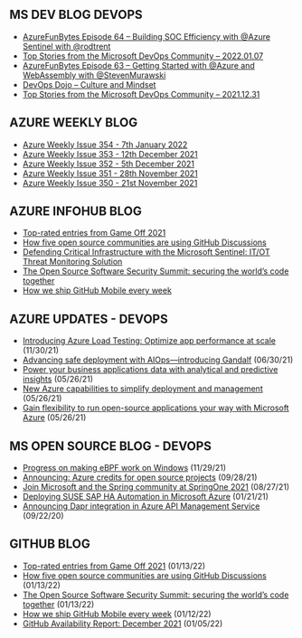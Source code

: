 ## MS DEV BLOG DEVOPS 

<!-- DEVBLOGDEVOPS:START -->
- [AzureFunBytes Episode 64 – Building SOC Efficiency with @Azure Sentinel with @rodtrent](https://devblogs.microsoft.com/devops/azurefunbytes-episode-64-building-soc-efficiency-with-azure-sentinel-with-rodtrent/)
- [Top Stories from the Microsoft DevOps Community – 2022.01.07](https://devblogs.microsoft.com/devops/top-stories-from-the-microsoft-devops-community-2022-01-07/)
- [AzureFunBytes Episode 63 – Getting Started with @Azure and WebAssembly with @StevenMurawski](https://devblogs.microsoft.com/devops/azurefunbytes-episode-63-getting-started-with-azure-and-webassembly-with-stevenmurawski/)
- [DevOps Dojo – Culture and Mindset](https://devblogs.microsoft.com/devops/devops-dojo-culture-and-mindset/)
- [Top Stories from the Microsoft DevOps Community – 2021.12.31](https://devblogs.microsoft.com/devops/top-stories-from-the-microsoft-devops-community-2021-12-31/)
<!-- DEVBLOGDEVOPS:END -->


## AZURE WEEKLY BLOG

<!-- AZUREWEEKLY:START -->
- [Azure Weekly Issue 354 - 7th January 2022](https://azureweekly.info/issue-354.html)
- [Azure Weekly Issue 353 - 12th December 2021](https://azureweekly.info/issue-353.html)
- [Azure Weekly Issue 352 - 5th December 2021](https://azureweekly.info/issue-352.html)
- [Azure Weekly Issue 351 - 28th November 2021](https://azureweekly.info/issue-351.html)
- [Azure Weekly Issue 350 - 21st November 2021](https://azureweekly.info/issue-350.html)
<!-- AZUREWEEKLY:END -->

## AZURE INFOHUB BLOG 

<!-- AZUREINFOHUB:START -->
- [Top-rated entries from Game Off 2021](https://github.blog/2022-01-13-top-entries-from-game-off-2021/)
- [How five open source communities are using GitHub Discussions](https://github.blog/2022-01-13-how-five-open-source-communities-are-using-github-discussions/)
- [Defending Critical Infrastructure with the Microsoft Sentinel: IT/OT Threat Monitoring Solution](https://techcommunity.microsoft.com/t5/microsoft-sentinel-blog/defending-critical-infrastructure-with-the-microsoft-sentinel-it/ba-p/3061184)
- [The Open Source Software Security Summit: securing the world’s code together](https://github.blog/2022-01-13-open-source-software-security-summit-securing-the-worlds-code-together/)
- [How we ship GitHub Mobile every week](https://github.blog/2022-01-12-how-we-ship-github-mobile-every-week/)
<!-- AZUREINFOHUB:END -->


## AZURE UPDATES - DEVOPS 

<!-- AZUREUPDATES:START -->

 - [Introducing Azure Load Testing: Optimize app performance at scale](https://azure.microsoft.com/blog/introducing-azure-load-testing-optimize-app-performance-at-scale/) (11/30/21)
 - [Advancing safe deployment with AIOps—introducing Gandalf](https://azure.microsoft.com/blog/advancing-safe-deployment-with-aiops-introducing-gandalf/) (06/30/21)
 - [Power your business applications data with analytical and predictive insights](https://azure.microsoft.com/blog/power-your-business-applications-data-with-analytical-and-predictive-insights/) (05/26/21)
 - [New Azure capabilities to simplify deployment and management](https://azure.microsoft.com/blog/new-azure-capabilities-to-simplify-deployment-and-management/) (05/26/21)
 - [Gain flexibility to run open-source applications your way with Microsoft Azure](https://azure.microsoft.com/blog/gain-flexibility-to-run-open-source-applications-your-way-with-microsoft-azure/) (05/26/21)
<!-- AZUREUPDATES:END -->


## MS OPEN SOURCE BLOG - DEVOPS 

<!-- MSOPENSOURCEBLOG:START -->

 - [Progress on making eBPF work on Windows](https://cloudblogs.microsoft.com/opensource/2021/11/29/progress-on-making-ebpf-work-on-windows/) (11/29/21)
 - [Announcing: Azure credits for open source projects](https://cloudblogs.microsoft.com/opensource/2021/09/28/announcing-azure-credits-for-open-source-projects/) (09/28/21)
 - [Join Microsoft and the Spring community at SpringOne 2021](https://cloudblogs.microsoft.com/opensource/2021/08/27/join-microsoft-and-the-spring-community-at-springone-2021/) (08/27/21)
 - [Deploying SUSE SAP HA Automation in Microsoft Azure](https://cloudblogs.microsoft.com/opensource/2021/01/21/deploying-suse-sap-ha-automation-in-microsoft-azure/) (01/21/21)
 - [Announcing Dapr integration in Azure API Management Service](https://cloudblogs.microsoft.com/opensource/2020/09/22/announcing-dapr-integration-azure-api-management-service-apim/) (09/22/20)
<!-- MSOPENSOURCEBLOG:END -->


## GITHUB BLOG


<!-- GITHUB:START -->

 - [Top-rated entries from Game Off 2021](https://github.blog/2022-01-13-top-entries-from-game-off-2021/) (01/13/22)
 - [How five open source communities are using GitHub Discussions](https://github.blog/2022-01-13-how-five-open-source-communities-are-using-github-discussions/) (01/13/22)
 - [The Open Source Software Security Summit: securing the world’s code together](https://github.blog/2022-01-13-open-source-software-security-summit-securing-the-worlds-code-together/) (01/13/22)
 - [How we ship GitHub Mobile every week](https://github.blog/2022-01-12-how-we-ship-github-mobile-every-week/) (01/12/22)
 - [GitHub Availability Report: December 2021](https://github.blog/2022-01-05-github-availability-report-december-2021/) (01/05/22)
<!-- GITHUB:END -->
